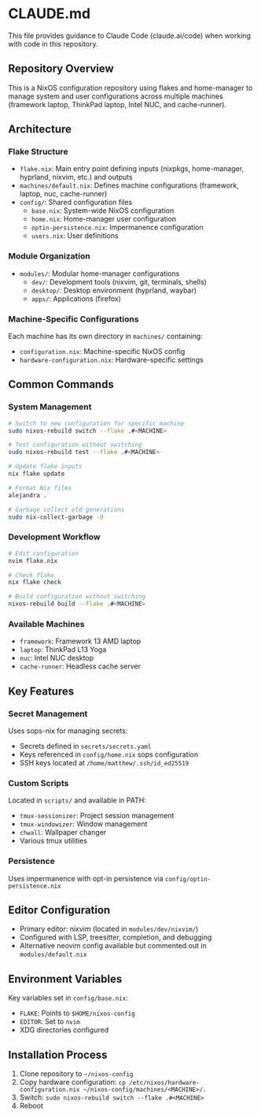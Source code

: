# CLAUDE.md

This file provides guidance to Claude Code (claude.ai/code) when working with code in this repository.

## Repository Overview

This is a NixOS configuration repository using flakes and home-manager to manage system and user configurations across multiple machines (framework laptop, ThinkPad laptop, Intel NUC, and cache-runner).

## Architecture

### Flake Structure
- `flake.nix`: Main entry point defining inputs (nixpkgs, home-manager, hyprland, nixvim, etc.) and outputs
- `machines/default.nix`: Defines machine configurations (framework, laptop, nuc, cache-runner)
- `config/`: Shared configuration files
  - `base.nix`: System-wide NixOS configuration
  - `home.nix`: Home-manager user configuration
  - `optin-persistence.nix`: Impermanence configuration
  - `users.nix`: User definitions

### Module Organization
- `modules/`: Modular home-manager configurations
  - `dev/`: Development tools (nixvim, git, terminals, shells)
  - `desktop/`: Desktop environment (hyprland, waybar)
  - `apps/`: Applications (firefox)

### Machine-Specific Configurations
Each machine has its own directory in `machines/` containing:
- `configuration.nix`: Machine-specific NixOS config
- `hardware-configuration.nix`: Hardware-specific settings

## Common Commands

### System Management
```bash
# Switch to new configuration for specific machine
sudo nixos-rebuild switch --flake .#<MACHINE>

# Test configuration without switching
sudo nixos-rebuild test --flake .#<MACHINE>

# Update flake inputs
nix flake update

# Format Nix files
alejandra .

# Garbage collect old generations
sudo nix-collect-garbage -d
```

### Development Workflow
```bash
# Edit configuration
nvim flake.nix

# Check flake
nix flake check

# Build configuration without switching
nixos-rebuild build --flake .#<MACHINE>
```

### Available Machines
- `framework`: Framework 13 AMD laptop
- `laptop`: ThinkPad L13 Yoga
- `nuc`: Intel NUC desktop
- `cache-runner`: Headless cache server

## Key Features

### Secret Management
Uses sops-nix for managing secrets:
- Secrets defined in `secrets/secrets.yaml`
- Keys referenced in `config/home.nix` sops configuration
- SSH keys located at `/home/matthew/.ssh/id_ed25519`

### Custom Scripts
Located in `scripts/` and available in PATH:
- `tmux-sessionizer`: Project session management
- `tmux-windowizer`: Window management
- `chwall`: Wallpaper changer
- Various tmux utilities

### Persistence
Uses impermanence with opt-in persistence via `config/optin-persistence.nix`

## Editor Configuration
- Primary editor: nixvim (located in `modules/dev/nixvim/`)
- Configured with LSP, treesitter, completion, and debugging
- Alternative neovim config available but commented out in `modules/default.nix`

## Environment Variables
Key variables set in `config/base.nix`:
- `FLAKE`: Points to `$HOME/nixos-config`
- `EDITOR`: Set to `nvim`
- XDG directories configured

## Installation Process
1. Clone repository to `~/nixos-config`
2. Copy hardware configuration: `cp /etc/nixos/hardware-configuration.nix ~/nixos-config/machines/<MACHINE>/.`
3. Switch: `sudo nixos-rebuild switch --flake .#<MACHINE>`
4. Reboot